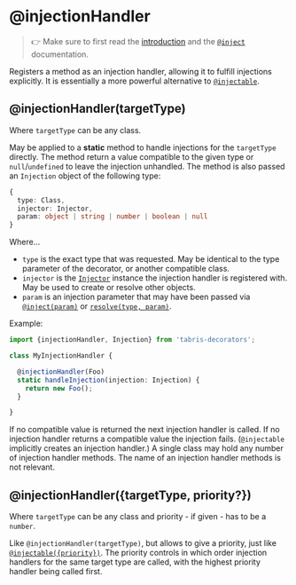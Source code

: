 ---
---
# @injectionHandler

> :point_right: Make sure to first read the [introduction](./index.md)  and the [`@inject`](./@inject.md) documentation.

Registers a method as an injection handler, allowing it to fulfill injections explicitly. It is essentially a more powerful alternative to [`@injectable`](./@injectable.md).

## @injectionHandler(targetType)

Where `targetType` can be any class.

May be applied to a **static** method to handle injections for the `targetType` directly. The method return a value compatible to the given type or `null`/`undefined` to leave the injection unhandled. The method is also passed an `Injection` object of the following type:
```ts
{
  type: Class,
  injector: Injector,
  param: object | string | number | boolean | null
}
```

Where...
* `type` is the exact type that was requested. May be identical to the type parameter of the decorator, or another compatible class.
* `injector` is the [`Injector`](./Injector.md) instance the injection handler is registered with. May be used to create or resolve other objects.
* `param` is an injection parameter that may have been passed via [`@inject(param)`](./@inject.md) or [`resolve(type, param)`](./Injector.md).

Example:

```ts
import {injectionHandler, Injection} from 'tabris-decorators';

class MyInjectionHandler {

  @injectionHandler(Foo)
  static handleInjection(injection: Injection) {
    return new Foo();
  }

}
```

If no compatible value is returned the next injection handler is called. If no injection handler returns a compatible value the injection fails. (`@injectable` implicitly creates an injection handler.) A single class may hold any number of injection handler methods. The name of an injection handler methods is not relevant.

## @injectionHandler({targetType, priority?})

Where `targetType` can be any class and priority - if given - has to be a `number`.

Like `@injectionHandler(targetType)`, but allows to give a priority, just like [`@injectable({priority})`](./@injectable.md). The priority controls in which order injection handlers for the same target type are called, with the highest priority handler being called first.
